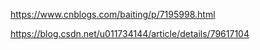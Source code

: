 https://www.cnblogs.com/baiting/p/7195998.html

https://blog.csdn.net/u011734144/article/details/79617104
